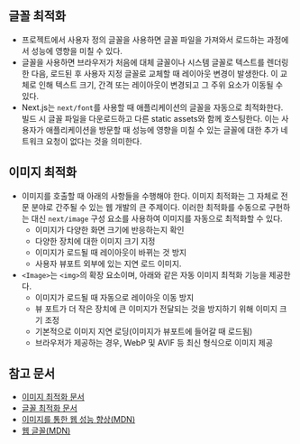 ## 글꼴 최적화

- 프로젝트에서 사용자 정의 글꼴을 사용하면 글꼴 파일을 가져와서 로드하는 과정에서 성능에 영향을 미칠 수 있다.
- 글꼴을 사용하면 브라우저가 처음에 대체 글꼴이나 시스템 글꼴로 텍스트를 렌더링한 다음, 로드된 후 사용자 지정 글꼴로 교체할 때 레이아웃 변경이 발생한다. 이 교체로 인해 텍스트 크기, 간격 또는 레이아웃이 변경되고 그 주위 요소가 이동될 수 있다.
- Next.js는 `next/font`를 사용할 때 애플리케이션의 글꼴을 자동으로 최적화한다. 빌드 시 글꼴 파일을 다운로드하고 다른 static assets와 함께 호스팅한다. 이는 사용자가 애플리케이션을 방문할 때 성능에 영향을 미칠 수 있는 글꼴에 대한 추가 네트워크 요청이 없다는 것을 의미한다.

## 이미지 최적화

- 이미지를 호출할 때 아래의 사항들을 수행해야 한다. 이미지 최적화는 그 자체로 전문 분야로 간주될 수 있는 웹 개발의 큰 주제이다. 이러한 최적화를 수동으로 구현하는 대신 `next/image` 구성 요소를 사용하여 이미지를 자동으로 최적화할 수 있다.
  - 이미지가 다양한 화면 크기에 반응하는지 확인
  - 다양한 장치에 대한 이미지 크기 지정
  - 이미지가 로드될 때 레이아웃이 바뀌는 것 방지
  - 사용자 뷰포트 외부에 있는 지연 로드 이미지.
- `<Image>`는 `<img>`의 확장 요소이며, 아래와 같은 자동 이미지 최적화 기능을 제공한다.
  - 이미지가 로드될 때 자동으로 레이아웃 이동 방지
  - 뷰 포트가 더 작은 장치에 큰 이미지가 전달되는 것을 방지하기 위해 이미지 크기 조정
  - 기본적으로 이미지 지연 로딩(이미지가 뷰포트에 들어갈 때 로드됨)
  - 브라우저가 제공하는 경우, WebP 및 AVIF 등 최신 형식으로 이미지 제공

## 참고 문서

- [이미지 최적화 문서](https://nextjs.org/docs/app/building-your-application/optimizing/images)
- [글꼴 최적화 문서](https://nextjs.org/docs/app/building-your-application/optimizing/fonts)
- [이미지를 통한 웹 성능 향상(MDN)](https://developer.mozilla.org/en-US/docs/Learn/Performance/Multimedia)
- [웹 글꼴(MDN)](https://developer.mozilla.org/en-US/docs/Learn/CSS/Styling_text/Web_fonts)
